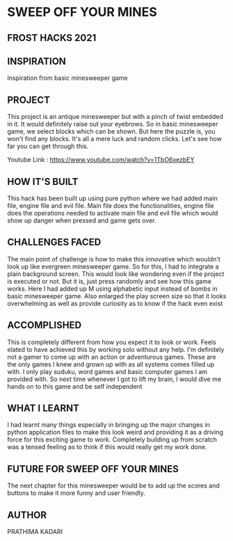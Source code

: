 # SWEEP OFF YOUR MINES

## FROST HACKS 2021

## INSPIRATION

Inspiration from basic minesweeper game 

## PROJECT

This project is an antique minesweeper but with a pinch of twist embedded in it. It would definitely raise out your eyebrows. So in basic minesweeper game, we select blocks which can be shown. But here the puzzle is, you won't find any blocks. It's all a mere luck and random clicks. Let's see how far you can get through this.

Youtube Link : https://www.youtube.com/watch?v=1TbO6xezbEY

## HOW IT'S BUILT

This hack has been built up using pure python where we had added main file, engine file and evil file. Main file does the functionalities, engine file does the operations needed to activate main file and evil file which would show up danger when pressed and game gets over.

## CHALLENGES FACED

The main point of challenge is how to make this innovative which wouldn't look up like evergreen minesweeper game. So for this, I had to integrate a plain background screen. This would look like wondering even if the project is executed or not. But it is, just press randomly and see how this game works. Here I had added up M using alphabetic input instead of bombs in basic minesweeper game. Also enlarged the play screen size so that it looks overwhelming as well as provide curiosity as to know if the hack even exist

## ACCOMPLISHED 

This is completely different from how you expect it to look or work. Feels elated to have achieved this by working solo without any help. I'm definitely not a gamer to come up with an action or adventurous games. These are the only games I knew and grown up with as all systems comes filled up with. I only play suduku, word games and basic computer games I am provided with. So next time whenever I got to lift my brain, I would dive me hands on to this game and be self independent

## WHAT I LEARNT

I had learnt many things especially in bringing up the major changes in python application files to make this look weird and providing it as a driving force for this exciting game to work. Completely building up from scratch was a tensed feeling as to think if this would really get my work done.

## FUTURE FOR SWEEP OFF YOUR MINES

The next chapter for this minesweeper would be to add up the scores and buttons to make it more funny and user friendly. 

## AUTHOR

PRATHIMA KADARI
